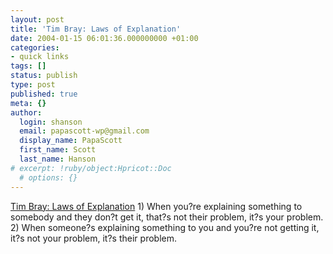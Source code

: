 ```yaml
---
layout: post
title: 'Tim Bray: Laws of Explanation'
date: 2004-01-15 06:01:36.000000000 +01:00
categories:
- quick links
tags: []
status: publish
type: post
published: true
meta: {}
author:
  login: shanson
  email: papascott-wp@gmail.com
  display_name: PapaScott
  first_name: Scott
  last_name: Hanson
# excerpt: !ruby/object:Hpricot::Doc
  # options: {}
---
```

<p><a title="Don't be dumb, ask questions!" href="http://www.tbray.org/ongoing/When/200x/2004/01/13/LawOfConversation">Tim Bray: Laws of Explanation</a> 1) When you?re explaining something to somebody and they don?t get it, that?s not their problem, it?s your problem. 2) When someone?s explaining something to you and you?re not getting it, it?s not your problem, it?s their problem.</p>
